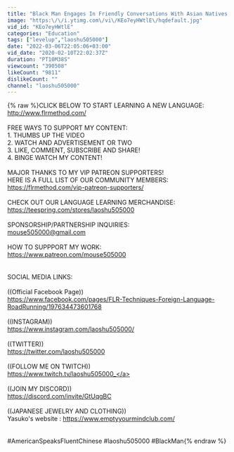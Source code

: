 ```yaml
---
title: "Black Man Engages In Friendly Conversations With Asian Natives ((IN RETROSPECT))"
image: "https:\/\/i.ytimg.com\/vi\/KEo7eyHWtlE\/hqdefault.jpg"
vid_id: "KEo7eyHWtlE"
categories: "Education"
tags: ["levelup","laoshu505000"]
date: "2022-03-06T22:05:06+03:00"
vid_date: "2020-02-10T22:02:37Z"
duration: "PT10M38S"
viewcount: "390508"
likeCount: "9811"
dislikeCount: ""
channel: "laoshu505000"
---
```

{% raw %}CLICK BELOW TO START LEARNING A NEW LANGUAGE: <br /><a rel="nofollow" target="blank" href="http://www.flrmethod.com/">http://www.flrmethod.com/</a> <br /><br />FREE WAYS TO SUPPORT MY CONTENT:<br />1. THUMBS UP THE VIDEO<br />2. WATCH AND ADVERTISEMENT OR TWO<br />3. LIKE, COMMENT, SUBSCRIBE AND SHARE! <br />4. BINGE WATCH MY CONTENT!<br /><br />MAJOR THANKS TO MY VIP PATREON SUPPORTERS! <br />HERE IS A FULL LIST OF OUR COMMUNITY MEMBERS:<br /><a rel="nofollow" target="blank" href="https://flrmethod.com/vip-patreon-supporters/">https://flrmethod.com/vip-patreon-supporters/</a> <br /><br />CHECK OUT OUR LANGUAGE LEARNING MERCHANDISE:<br /><a rel="nofollow" target="blank" href="https://teespring.com/stores/laoshu505000">https://teespring.com/stores/laoshu505000</a> <br /><br />SPONSORSHIP/PARTNERSHIP INQUIRIES:<br />mouse505000@gmail.com<br /><br />HOW TO SUPPPORT MY WORK: <br /><a rel="nofollow" target="blank" href="https://www.patreon.com/mouse505000">https://www.patreon.com/mouse505000</a><br /><br /><br />SOCIAL MEDIA LINKS: <br /><br />((Official Facebook Page))<br /><a rel="nofollow" target="blank" href="https://www.facebook.com/pages/FLR-Techniques-Foreign-Language-RoadRunning/197634473601768">https://www.facebook.com/pages/FLR-Techniques-Foreign-Language-RoadRunning/197634473601768</a><br /><br />((INSTAGRAM))<br /><a rel="nofollow" target="blank" href="https://www.instagram.com/laoshu505000/">https://www.instagram.com/laoshu505000/</a><br /><br />((TWITTER))<br /><a rel="nofollow" target="blank" href="https://twitter.com/laoshu505000">https://twitter.com/laoshu505000</a> <br /><br />((FOLLOW ME ON TWITCH))<br /><a rel="nofollow" target="blank" href="https://www.twitch.tv/laoshu505000_">https://www.twitch.tv/laoshu505000_</a>  <br /><br />((JOIN MY DISCORD))<br /><a rel="nofollow" target="blank" href="https://discord.com/invite/GtUqgBC">https://discord.com/invite/GtUqgBC</a><br /><br />((JAPANESE JEWELRY AND CLOTHING))<br />Yasuko's website : <a rel="nofollow" target="blank" href="https://www.emptyyourmindclub.com/​">https://www.emptyyourmindclub.com/​</a> <br /><br /><br />#AmericanSpeaksFluentChinese #laoshu505000 #BlackMan{% endraw %}
